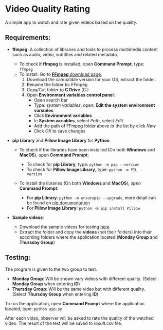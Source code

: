 # Video Quality Rating
A simple app to watch and rate given videos based on the quality.

## Requirements:

+ **ffmpeg**: A collection of libraries and tools to process multimedia content such as audio, video, subtitles and related metadata.
  + To check if **ffmpeg** is installed, open **Command Prompt**, type: `ffmpeg`
  + To install: Go to [**FFmpeg** download page](https://www.ffmpeg.org/download.html).
    1. Download the campatible version for your OS, extract the folder.
    2. Rename the folder to: FFmpeg
    3. Copy/Cut folder to **C Drive** (C:\)
    4. Open **Environment variables control panel**:
        + Open search bar
        + Type: *system variables*, open: **Edit the system environment variables**
        + Click **Environment variables**
        + In **System variables**, select *Path*, select *Edit*
        + Add the path of FFmpeg folder above to the list by click *New*
        + Click *OK* to save changes
    
+ **pip Library** and **Pillow Image Library** for **Python**:
  + To check if the libraries have been installed (On both **Windows** and **MacOS**), open **Command Prompt**:
    - To check for **pip Library**, type: `python -m pip --version` 
    - To check for **Pillow Image Library**, type: `python -m PIL --version`
        
  + To install the libraries (On both **Windows** and **MacOS**), open **Command Prompt**:   
    + For **pip Library**: `python -m ensurepip --upgrade`, more detail can be found on [pip documentation](https://pip.pypa.io/en/stable/installation/) 
    + For **Pillow Image Library**: `python -m pip install Pillow` 

+ **Sample videos**: 
  + Download the sample videos for testing [here](https://drive.google.com/file/d/1k450SHWLSetcTSNZAjt4L-QEAmXzGuu2/view?usp=sharing)
  + Extract the folder and copy the **videos** (not their folders) into their according folders where the application located (**Monday Group** and **Thursday Group**)
  
## Testing:

The program is given to the two group to test. 
+ **Monday Group**: Will be shown vary videos with different quality. (Select **Monday Group** when entering **ID**)
+ **Thursday Group**: Will be the same video but with different quality. (Select **Thursday Group** when entering **ID**)

To run the application, open **Command Prompt** where the application located, type: `python app.py`

After each video, observer will be asked to rate the quality of the watched video. 
The result of the test will be saved to *result.csv* file.
